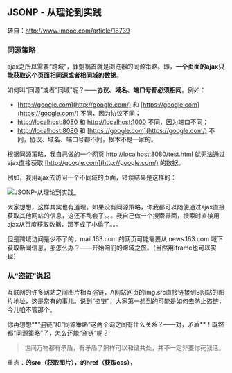 ## JSONP - 从理论到实践

转自：http://www.imooc.com/article/18739



### 同源策略

ajax之所以需要“跨域”，罪魁祸首就是浏览器的同源策略。即，**一个页面的ajax只能获取这个页面相同源或者相同域的数据**。

如何叫“同源”或者“同域”呢？——**协议、域名、端口号都必须相同**。例如：

- [http://google.com](http://google.com/) 和 [https://google.com](https://google.com/) 不同，因为协议不同；
- [http://localhost:8080](http://localhost:8080/) 和 [http://localhost:1000](http://localhost:1000/) 不同，因为端口不同；
- [http://localhost:8080](http://localhost:8080/) 和 [https://google.com](https://google.com/) 不同，协议、域名、端口号都不同，根本不是一家的。

根据同源策略，我自己做的一个网页 <http://localhost:8080/test.html> 就无法通过ajax直接获取 [http://google.com](http://google.com/) 的数据。

例如，我用ajax去访问一个不同域的页面，错误结果是这样的：

![JSONP-从理论到实践_](http://images.cnitblog.com/blog/138012/201410/292130065816998.png)

大家想想，这样其实也有道理。如果没有同源策略，你我都可以随便通过ajax直接获取其他网站的信息，这还不乱套了。。。我自己做一个搜索界面，搜索时直接用ajax从百度获取数据，那不成了小偷了。。。

但是跨域访问是少不了的，mail.163.com 的网页可能需要从 news.163.com 域下获取新闻信息，那怎么办？——开始咱们的跨域之旅。（当然用iframe也可以实现）



### 从“盗链”说起

互联网的许多网站之间图片相互盗链，A网站网页的img.src直接链接到B网站的图片地址，这是常有的事儿。说到“盗链”，大家第一想到的可能是如何去防止盗链，今儿咱不管那个。

你再想想**“盗链”和“同源策略”这两个词之间有什么关系？——对，矛盾**！既然都“同源策略”了，怎么还能“盗链”呢？

> 世间万物都有矛盾，有矛盾了照样可以和谐共处，并不一定非要你死我活。

重点：**<img>的src（获取图片），<link>的href（获取css），<script>的src（获取javascript）这三个都不符合同源策略**，它们可以跨域获取数据。因此，你可以直接从一些cdn上获取jQuery，并且你网站上的图片也随时可能被别人盗用，所有最好加上水印！

而我们今天的主角——jsonp——就是**因为<script>的src不符合同源策略**而来的。



### JSONP

例如，域名 a.com 下有一个 a.com/test.html 网页，域名 b.com 下有一个 b.com/data.html 网页和 b.com/alert.js 文件。

#### 引导第一步：简单引用js

编写 b.com/alert.js 如下：

```
alert(123);
```

对 a.com/test.html 编写如下代码：

```
<script type='text/javascript' src='http://b.com/alert.js'/>
```

运行 a.com/test.html，结果很明显，就是弹出`123`



#### 引导第二步：引用js返回数据

将 b.com/alert.js 修改为：

```
myFn(100);
```

将 a.com/test.html 修改为：

```
<script>
    function myFn ( data ) {
        alert( data + 'px' );
    }
</script>
<script type='text/javascript' src='http://b.com/alert.js'/>
```

运行 a.com/test.html，结果是弹出`100px`，这个应该也没有什么疑问。



#### 引导第三步：已经跨域成功！

第二步中，如果data——即`100`——是我要跨域在b.com下获取的一个数据，那么咱们这不就是已经实现跨域请求了吗！！！

把这个过程再清晰的捋一遍：

- `<script>`的`src`不符合同源策略；
- 我通过给`<script>`的`src`赋值一个跨域的文件的网址（可能不是一个js文件），这个文件返回的字符串，浏览器会当作javascript来解析；
- 而这段javascript中，就可以包含着我所需要的跨域服务器端的数据；
- 最后，我在本页面定义一个myFn函数用来展示数据，而这段javascript中就可以直接调用myFn函数；



#### 引导第四步：引用html格式

`<script>`的`src`不一定仅仅指向javascript文件，可以指向任何地址。例如：
将 a.com/test.html 修改为：

```
<script>
    function myFn ( data ) {
        alert( data + 'px' );
    }
</script>
<script type='text/javascript' src='http://b.com/data.html'/>
```

将 b.com/data.html 编写为：（注意，data.html中就写以下一行代码，多了不写）

```
myFn(100); 
```

运行 a.com/test.html ，结果依然是`100px`,其中，`100`就是我们要跨域请求的数据。



#### 引导第五步：动态数据

如果要请求的数据是动态的，那就要在动态页面中编写。那么我们就让 a.com/test.html 去调用一个动态的aspx页面：

```
<script>
    function myFn ( data ) {
        alert( data + 'px' );
    }
</script>
<script type='text/javascript' src='http://b.com/data.aspx?callback=myFn'/>
```

大家注意，我们在 src 地址中增加了`?callback=myFn`，意思是**把显示数据的函数也动态传过去了**，而第二步、第四步都是静态的写在被调用的文件中的。至于callback参数后台如何接收，如何使用，请接着看：
在 b.com 下增加一个 b.com/data.aspx 页面，后台代码如下：

```
    protected void Page_Load(object sender, EventArgs e)
    {
        if (this.IsPostBack == false)
        {
            string callback = "";
            if (Request["callback"] != null)
            {
                callback = Request["callback"];

                //服务器端要返回的数据
                string data = "1024";

                Response.Write(callback + "(" + data + ")");
            }
        }
    }
```

代码很简单，获取callback参数，然后组成一个函数的形式返回。如果`b.com/data.aspx?callback=myFn`调用的话，那么返回的就是`myFn(1024)`。

返回的数据变成动态的了（“1024”），前端页面用于显示数据的函数也编程了动态的了（“callback=myFn”），但是归根结底，形式还是一样的。



#### 引导第六步：调用封装

a.com/test.html 中，仅仅有一个`<script>`静静的躺在那里，执行一次之后，就没有作用了。

而实际情况是，a.com/test.html 中，可能随着用户的操作发生若干次的调用。怎么办？——动态增加呗。

```
function addScriptTag(src) {
    var script = document.createElement("script");
    script.setAttribute("type", "text/javascript");
    script.src = src;
    document.body.appendChild(script);
}

function myFn (data) {
    alert(data + 'px');  
}

//需要调用时：
//addScriptTag('b.com/data.aspx?callback=myFn');
```

总结

以上层层描述的就是JSONP，你不必去记住它的定义，看明白了上述文字，就全能理解。

**重点在于：同源策略 + <script>的src不属于同源策略 + 通过<script>的src指向的文件返回服务器端数据。**

ok，就这些！